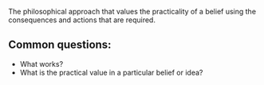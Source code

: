 The philosophical approach that values the practicality of a belief using the consequences and actions that are required. 

## Common questions:
- What works?
- What is the practical value in a particular belief or idea?

